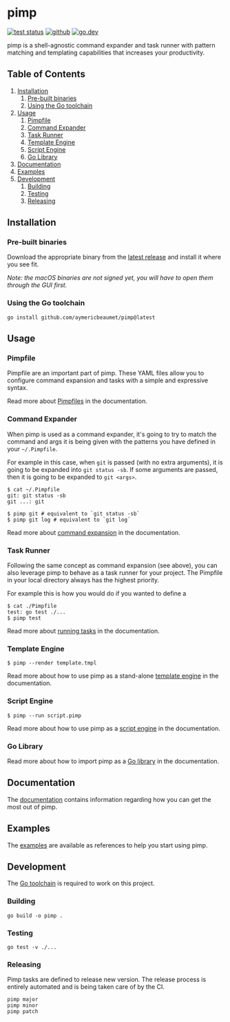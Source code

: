 # pimp

[![test status](https://img.shields.io/github/workflow/status/aymericbeaumet/pimp/Continuous%20Integration?style=flat-square&logo=github)](https://github.com/aymericbeaumet/pimp/actions)
[![github](https://img.shields.io/github/issues/aymericbeaumet/pimp?style=flat-square&logo=github)](https://github.com/aymericbeaumet/pimp/issues)
[![go.dev](https://img.shields.io/github/v/release/aymericbeaumet/pimp?style=flat-square&logo=go&label=go.dev&logoColor=white)](https://pkg.go.dev/github.com/aymericbeaumet/pimp)

pimp is a shell-agnostic command expander and task runner with pattern matching
and templating capabilities that increases your productivity.

## Table of Contents

1. [Installation](#installation)
   1. [Pre-built binaries](#pre-built-binaries)
   1. [Using the Go toolchain](#using-the-go-toolchain)
1. [Usage](#usage)
   1. [Pimpfile](#pimpfile)
   1. [Command Expander](#command-expander)
   1. [Task Runner](#task-runner)
   1. [Template Engine](#template-engine)
   1. [Script Engine](#script-engine)
   1. [Go Library](#go-library)
1. [Documentation](#documentation)
1. [Examples](#examples)
1. [Development](#development)
   1. [Building](#building)
   1. [Testing](#testing)
   1. [Releasing](#releasing)

## Installation

### Pre-built binaries

Download the appropriate binary from the [latest
release](https://github.com/aymericbeaumet/pimp/releases/latest) and install it
where you see fit.

_Note: the macOS binaries are not signed yet, you will have to open them through the GUI first._

### Using the Go toolchain

```
go install github.com/aymericbeaumet/pimp@latest
```

## Usage

### Pimpfile

Pimpfile are an important part of pimp. These YAML files allow you to configure
command expansion and tasks with a simple and expressive syntax.

Read more about [Pimpfiles](./docs/pimpfile.md) in the documentation.

### Command Expander

When pimp is used as a command expander, it's going to try to match the command
and args it is being given with the patterns you have defined in your
`~/.Pimpfile`.

For example in this case, when `git` is passed (with no extra arguments), it is
going to be expanded into `git status -sb`. If some arguments are passed, then
it is going to be expanded to `git <args>`.

```
$ cat ~/.Pimpfile
git: git status -sb
git ...: git
```

```
$ pimp git # equivalent to `git status -sb`
$ pimp git log # equivalent to `git log`
```

Read more about [command expansion](./docs/command-expander.md) in the documentation.

### Task Runner

Following the same concept as command expansion (see above), you can also
leverage pimp to behave as a task runner for your project. The Pimpfile in your
local directory always has the highest priority.

For example this is how you would do if you wanted to define a

```
$ cat ./Pimpfile
test: go test ./...
$ pimp test
```

Read more about [running tasks](./docs/task-runner.md) in the documentation.

### Template Engine

```
$ pimp --render template.tmpl
```

Read more about how to use pimp as a stand-alone [template
engine](./docs/template-engine.md) in the documentation.

### Script Engine

```
$ pimp --run script.pimp
```

Read more about how to use pimp as a [script engine](./docs/script-engine.md) in the documentation.

### Go Library

Read more about how to import pimp as a [Go library](./docs/go-library.md) in the documentation.

## Documentation

The [documentation](./docs) contains information regarding how you can get the
most out of pimp.

## Examples

The [examples](./examples) are available as references to help you start using
pimp.

## Development

The [Go toolchain](https://golang.org/doc/install) is required to work on this
project.

### Building

```
go build -o pimp .
```

### Testing

```
go test -v ./...
```


### Releasing

Pimp tasks are defined to release new version. The release process is entirely
automated and is being taken care of by the CI.

```
pimp major
pimp minor
pimp patch
```
